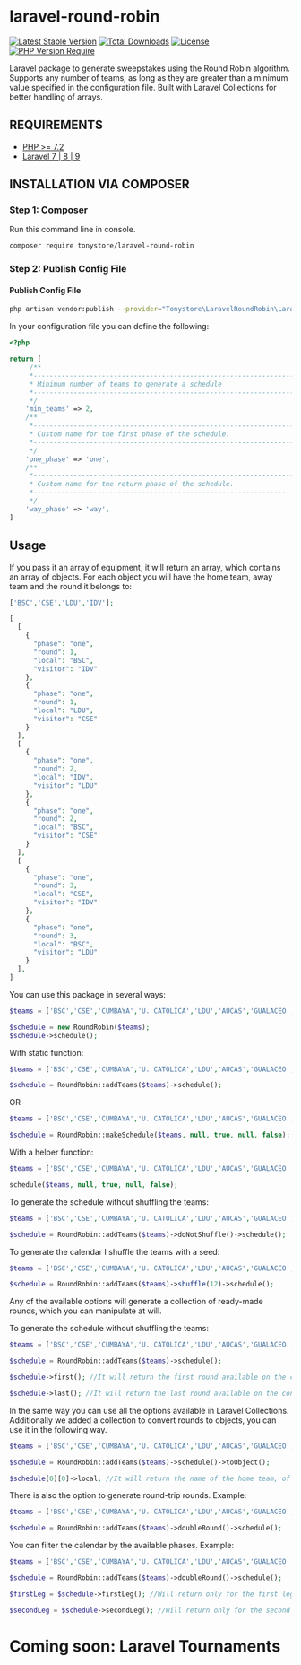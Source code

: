 # **laravel-round-robin**

[![Latest Stable Version](https://poser.pugx.org/tonystore/livewire-interactions/v)](https://packagist.org/packages/tonystore/livewire-interactions)  [![Total Downloads](http://poser.pugx.org/tonystore/livewire-interactions/downloads)](https://packagist.org/packages/tonystore/livewire-interactions)  [![License](http://poser.pugx.org/tonystore/livewire-interactions/license)](https://packagist.org/packages/tonystore/livewire-interactions)  [![PHP Version Require](http://poser.pugx.org/tonystore/livewire-interactions/require/php)](https://packagist.org/packages/tonystore/livewire-permission)

Laravel package to generate sweepstakes using the Round Robin algorithm. Supports any number of teams, as long as they are greater than a minimum value specified in the configuration file. Built with Laravel Collections for better handling of arrays.
## **REQUIREMENTS**

-   [PHP >= 7.2](http://php.net)
-   [Laravel 7 | 8 | 9 ](https://laravel.com)

## **INSTALLATION VIA COMPOSER**

### Step 1: Composer

Run this command line in console.
``` bash
composer require tonystore/laravel-round-robin
```
### Step 2: Publish Config File
#### Publish Config File
``` bash
php artisan vendor:publish --provider="Tonystore\LaravelRoundRobin\LaravelRoundRobinProvider" --tag=round-robin
``` 
In your configuration file you can define the following:

``` php
<?php

return [
     /**
     *----------------------------------------------------------------------
     * Minimum number of teams to generate a schedule
     *----------------------------------------------------------------------
     */
    'min_teams' => 2,
    /**
     *----------------------------------------------------------------------
     * Custom name for the first phase of the schedule.
     *----------------------------------------------------------------------
     */
    'one_phase' => 'one',
    /**
     *----------------------------------------------------------------------
     * Custom name for the return phase of the schedule.
     *----------------------------------------------------------------------
     */
    'way_phase' => 'way',
]
``` 

## **Usage**
If you pass it an array of equipment, it will return an array, which contains an array of objects. For each object you will have the home team, away team and the round it belongs to:
```php
['BSC','CSE','LDU','IDV'];

[
  [
    {
      "phase": "one",
      "round": 1,
      "local": "BSC",
      "visitor": "IDV"
    },
    {
      "phase": "one",
      "round": 1,
      "local": "LDU",
      "visitor": "CSE"
    }
  ],
  [
    {
      "phase": "one",
      "round": 2,
      "local": "IDV",
      "visitor": "LDU"
    },
    {
      "phase": "one",
      "round": 2,
      "local": "BSC",
      "visitor": "CSE"
    }
  ],
  [
    {
      "phase": "one",
      "round": 3,
      "local": "CSE",
      "visitor": "IDV"
    },
    {
      "phase": "one",
      "round": 3,
      "local": "BSC",
      "visitor": "LDU"
    }
  ],
]
```
You can use this package in several ways:
```php
$teams = ['BSC','CSE','CUMBAYA','U. CATOLICA','LDU','AUCAS','GUALACEO','ORENSE','CITY','TU','D. CUENCA','MUSHUCRUNA','IDV','DELFIN','MACARA','9 DE OCTUBRE'];

$schedule = new RoundRobin($teams);
$schedule->schedule();
```
With static function:
```php
$teams = ['BSC','CSE','CUMBAYA','U. CATOLICA','LDU','AUCAS','GUALACEO','ORENSE','CITY','TU','D. CUENCA','MUSHUCRUNA','IDV','DELFIN','MACARA','9 DE OCTUBRE'];

$schedule = RoundRobin::addTeams($teams)->schedule();
```
OR
```php
$teams = ['BSC','CSE','CUMBAYA','U. CATOLICA','LDU','AUCAS','GUALACEO','ORENSE','CITY','TU','D. CUENCA','MUSHUCRUNA','IDV','DELFIN','MACARA','9 DE OCTUBRE'];

$schedule = RoundRobin::makeSchedule($teams, null, true, null, false);
```

With a helper function:
```php
$teams = ['BSC','CSE','CUMBAYA','U. CATOLICA','LDU','AUCAS','GUALACEO','ORENSE','CITY','TU','D. CUENCA','MUSHUCRUNA','IDV','DELFIN','MACARA','9 DE OCTUBRE'];

schedule($teams, null, true, null, false);
```

To generate the schedule without shuffling the teams:
```php
$teams = ['BSC','CSE','CUMBAYA','U. CATOLICA','LDU','AUCAS','GUALACEO','ORENSE','CITY','TU','D. CUENCA','MUSHUCRUNA','IDV','DELFIN','MACARA','9 DE OCTUBRE'];

$schedule = RoundRobin::addTeams($teams)->doNotShuffle()->schedule();
```
To generate the calendar I shuffle the teams with a seed:
```php
$teams = ['BSC','CSE','CUMBAYA','U. CATOLICA','LDU','AUCAS','GUALACEO','ORENSE','CITY','TU','D. CUENCA','MUSHUCRUNA','IDV','DELFIN','MACARA','9 DE OCTUBRE'];

$schedule = RoundRobin::addTeams($teams)->shuffle(12)->schedule();
```
Any of the available options will generate a collection of ready-made rounds, which you can manipulate at will.

To generate the schedule without shuffling the teams:
```php
$teams = ['BSC','CSE','CUMBAYA','U. CATOLICA','LDU','AUCAS','GUALACEO','ORENSE','CITY','TU','D. CUENCA','MUSHUCRUNA','IDV','DELFIN','MACARA','9 DE OCTUBRE'];

$schedule = RoundRobin::addTeams($teams)->schedule();

$schedule->first(); //It will return the first round available on the connection.

$schedule->last(); //It will return the last round available on the connection.
```

In the same way you can use all the options available in Laravel Collections. Additionally we added a collection to convert rounds to objects, you can use it in the following way.
```php
$teams = ['BSC','CSE','CUMBAYA','U. CATOLICA','LDU','AUCAS','GUALACEO','ORENSE','CITY','TU','D. CUENCA','MUSHUCRUNA','IDV','DELFIN','MACARA','9 DE OCTUBRE'];

$schedule = RoundRobin::addTeams($teams)->schedule()->toObject();

$schedule[0][0]->local; //It will return the name of the home team, of the first game, of the first available round.
```

There is also the option to generate round-trip rounds. Example:
```php
$teams = ['BSC','CSE','CUMBAYA','U. CATOLICA','LDU','AUCAS','GUALACEO','ORENSE','CITY','TU','D. CUENCA','MUSHUCRUNA','IDV','DELFIN','MACARA','9 DE OCTUBRE'];

$schedule = RoundRobin::addTeams($teams)->doubleRound()->schedule();
```


You can filter the calendar by the available phases. Example:

```php
$teams = ['BSC','CSE','CUMBAYA','U. CATOLICA','LDU','AUCAS','GUALACEO','ORENSE','CITY','TU','D. CUENCA','MUSHUCRUNA','IDV','DELFIN','MACARA','9 DE OCTUBRE'];

$schedule = RoundRobin::addTeams($teams)->doubleRound()->schedule(); 

$firstLeg = $schedule->firstLeg(); //Will return only for the first leg.

$secondLeg = $schedule->secondLeg(); //Will return only for the second leg.

```

# **Coming soon: Laravel Tournaments**

